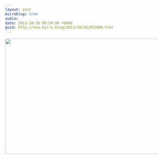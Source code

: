 ```yaml
---
layout: post
microblog: true
audio: 
date: 2013-10-20 09:59:00 +0400
guid: http://kaa.micro.blog/2013/10/20/055900.html
---
```

<img src="https://micro.kaa.bz/uploads/2018/8dc00da57e.jpg" alt="" width="840" height="382" class="alignnone size-full wp-image-998" />
